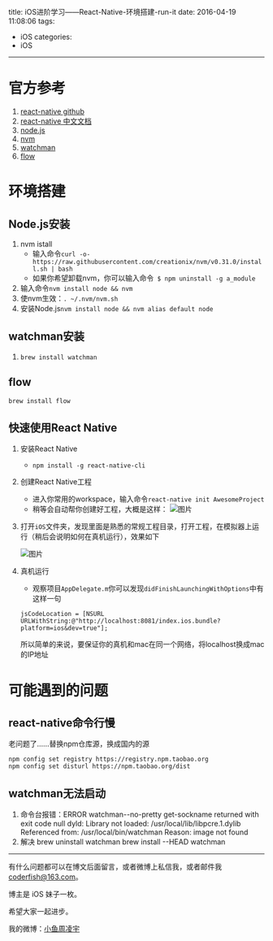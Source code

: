title: iOS进阶学习——React-Native-环境搭建-run-it
date: 2016-04-19 11:08:06
tags:
  - iOS
categories:
  - iOS
---

# 官方参考
1. [react-native github](https://github.com/facebook/react-native)
2. [react-native 中文文档](http://reactnative.cn/docs/0.24/getting-started.html#content)
3. [node.js](https://nodejs.org/en/)
4. [nvm](https://github.com/creationix/nvm#installation)
5. [watchman](https://facebook.github.io/watchman/docs/install.html)
6. [flow](http://www.flowtype.org)

# 环境搭建
## Node.js安装
1. nvm istall
    *  输入命令`curl -o- https://raw.githubusercontent.com/creationix/nvm/v0.31.0/install.sh | bash `
    *  如果你希望卸载nvm，你可以输入命令` $ npm uninstall -g a_module`
2. 输入命令`nvm install node && nvm `
3. 使nvm生效：`. ~/.nvm/nvm.sh` 
4. 安装Node.js`nvm install node && nvm alias default node`

<!--more-->

## watchman安装
1. `brew install watchman`
## flow
`brew install flow`

## 快速使用React Native
1. 安装React Native
    * `npm install -g react-native-cli` 
2. 创建React Native工程
    * 进入你常用的workspace，输入命令`react-native init AwesomeProject`
    * 稍等会自动帮你创建好工程，大概是这样：
    ![图片](http://7xt4xp.com1.z0.glb.clouddn.com/blog_iOS%E8%BF%9B%E9%98%B6%E5%AD%A6%E4%B9%A0%E2%80%94%E2%80%94React-Native-%E7%8E%AF%E5%A2%83%E6%90%AD%E5%BB%BA-run-it-01.png-w375)
3. 打开`iOS`文件夹，发现里面是熟悉的常规工程目录，打开工程，在模拟器上运行（稍后会说明如何在真机运行），效果如下 

	![图片](http://7xt4xp.com1.z0.glb.clouddn.com/blog_iOS%E8%BF%9B%E9%98%B6%E5%AD%A6%E4%B9%A0%E2%80%94%E2%80%94React-Native-%E7%8E%AF%E5%A2%83%E6%90%AD%E5%BB%BA-run-it-02.png-w375)

4. 真机运行
	* 观察项目`AppDelegate.m`你可以发现`didFinishLaunchingWithOptions`中有这样一句
	
	```objc
	jsCodeLocation = [NSURL URLWithString:@"http://localhost:8081/index.ios.bundle?platform=ios&dev=true"];
	```
	所以简单的来说，要保证你的真机和mac在同一个网络，将localhost换成mac的IP地址
    
# 可能遇到的问题
## react-native命令行慢
老问题了……替换npm仓库源，换成国内的源

```objc
npm config set registry https://registry.npm.taobao.org
npm config set disturl https://npm.taobao.org/dist
```
## watchman无法启动
1. 命令台报错：ERROR  watchman--no-pretty get-sockname returned with exit code null dyld: Library not loaded: /usr/local/lib/libpcre.1.dylib
      Referenced from: /usr/local/bin/watchman
      Reason: image not found
2. 解决
    brew uninstall watchman
    brew install --HEAD watchman
    

----

有什么问题都可以在博文后面留言，或者微博上私信我，或者邮件我 <coderfish@163.com>。

博主是 iOS 妹子一枚。

希望大家一起进步。

我的微博：[小鱼周凌宇](http://weibo.com/coderfish/)
    

